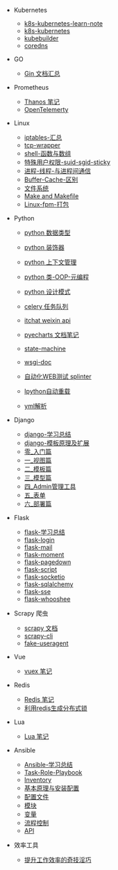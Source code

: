 * Kubernetes
  * [k8s-kubernetes-learn-note](/documents/技术资料/kubernetes/k8s-kubernetes-learn-note)
  * [k8s-kubernetes](/documents/技术资料/kubernetes/k8s-kubernetes)
  * [kubebuilder](/documents/技术资料/kubernetes/kubebuilder)
  * [coredns](/documents/技术资料/kubernetes/coredns)
* GO
  * [Gin 文档汇总](/documents/技术资料/go/gin)
* Prometheus
  * [Thanos 笔记](/documents/技术资料/prometheus/thanos)
  * [OpenTelemerty](/documents/技术资料/opentelemetry/opentelemetry)
* Linux
  * [iptables-汇总](documents/技术资料/linux/linux-iptables-汇总)
  * [tcp-wrapper](documents/技术资料/linux/linux-tcp-wrapper)
  * [shell-函数与数组](documents/技术资料/linux/linux-shell-函数与数组)
  * [特殊用户权限-suid-sgid-sticky](documents/技术资料/linux/linux-特殊用户权限-suid-sgid-sticky)
  * [进程-线程-与进程间通信](documents/技术资料/linux/linux-进程-线程-与进程间通信)
  * [Buffer-Cache-区别](documents/技术资料/linux/linux-Buffer-Cache-区别)
  * [文件系统](documents/技术资料/linux/linux-文件系统)
  * [Make and Makefile](documents/技术资料/linux/make-and-makefile)
  * [Linux-fpm-打包](documents/技术资料/linux/Linux-fpm-打包)
* Python
  * [python 数据类型](documents/技术资料/python/python-数据类型)
  * [python 装饰器](documents/技术资料/python/Python-装饰器)
  * [python 上下文管理](documents/技术资料/python/Python-上下文管理)
  * [python 类-OOP-元编程](documents/技术资料/python/python-类-OOP-元编程)
  * [python 设计模式](documents/技术资料/python/python-设计模式)

  * [celery 任务队列](documents/技术资料/python/python-celery-任务队列)
  * [itchat weixin api](documents/技术资料/python/python-itchat-weixin-api)
  * [pyecharts 文档笔记](documents/技术资料/python/python-pyecharts-文档笔记)
  * [state-machine](documents/技术资料/python/python-state-machine)
  * [wsgi-doc](documents/技术资料/python/python-wsgi-doc)
  * [自动化WEB测试 splinter](documents/技术资料/python/splinter)
  
  * [Ipython自动重载](documents/技术资料/python/python-Ipython自动重载)
  * [yml解析](documents/技术资料/python/python-yml解析)
  
* Django
  * [django-学习总结](/documents/技术资料/django/django-学习总结)
  * [django-模板原理及扩展](/documents/技术资料/django/django-模板原理及扩展)
  * [零_入门篇](/documents/技术资料/django/django之零--入门篇)
  * [一_视图篇](/documents/技术资料/django/django之一--视图篇)
  * [二_模板篇](/documents/技术资料/django/django之二--模板篇)
  * [三_模型篇](/documents/技术资料/django/django之三--模型篇)
  * [四_Admin管理工具](/documents/技术资料/django/django之四--Admin管理工具)
  * [五_表单](/documents/技术资料/django/django之五--表单)
  * [六_部署篇](/documents/技术资料/django/django之六--部署篇)
* Flask
  * [flask-学习总结](/documents/技术资料/flask/flask-学习总结)
  <!-- * [flask-源码解析](/documents/技术资料/flask/flask-源码解析) -->
  * [flask-login](/documents/技术资料/flask/flaskExt--flask-login)
  * [flask-mail](/documents/技术资料/flask/flaskExt--flask-mail)
  * [flask-moment](/documents/技术资料/flask/flaskExt--flask-moment)
  * [flask-pagedown](/documents/技术资料/flask/flaskExt--flask-pagedown)
  * [flask-script](/documents/技术资料/flask/flaskExt--flask-script)
  * [flask-socketio](/documents/技术资料/flask/flaskExt--flask-socketio)
  * [flask-sqlalchemy](/documents/技术资料/flask/flaskExt--flask-sqlalchemy)
  * [flask-sse](/documents/技术资料/flask/flaskExt--flask-sse)
  * [flask-whooshee](/documents/技术资料/flask/flaskExt--flask-whooshee)
* Scrapy 爬虫
  * [scrapy 文档](documents/技术资料/scrapy/scrapy)
  * [scrapy-cli](documents/技术资料/scrapy/scrapy-cli)
  * [fake-useragent](documents/技术资料/scrapy/fake-useragent)
* Vue
  * [vuex 笔记](documents/技术资料/vue/vuex-note)
* Redis
  * [Redis 笔记](/documents/技术资料/redis/redis-note)
  * [利用redis生成分布式锁](/documents/技术资料/redis/利用redis生成分布式锁)
* Lua
  * [Lua 笔记](/documents/技术资料/lua/lua-note)
* Ansible
  * [Ansible-学习总结](/documents/技术资料/ansible/Ansible-学习总结)  
  * [Task-Role-Playbook](/documents/技术资料/ansible/Ansible-task-role-playbook)
  * [Inventory](/documents/技术资料/ansible/Ansible-Inventory)
  * [基本原理与安装配置](/documents/技术资料/ansible/Ansible-基本原理与安装配置)
  * [配置文件](/documents/技术资料/ansible/Ansible-配置文件)
  * [模块](/documents/技术资料/ansible/Ansible-模块)
  * [变量](/documents/技术资料/ansible/Ansible-变量)
  * [流程控制](/documents/技术资料/ansible/Ansible-流程控制)
  * [API](/documents/技术资料/ansible/Ansible-API)
* 效率工具
  * [提升工作效率的奇技淫巧](documents/技术资料/unclassified/efficient-tools)